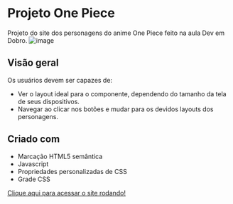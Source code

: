 # Projeto One Piece

Projeto do site dos personagens do anime One Piece feito na aula Dev em Dobro.
![image](https://github.com/christiancordeiro/projeto-one-piece/assets/116993834/6427e945-4938-4be9-b302-103679d7f662)

## Visão geral
Os usuários devem ser capazes de:

- Ver o layout ideal para o componente, dependendo do tamanho da tela de seus dispositivos.
- Navegar ao clicar nos botões e mudar para os devidos layouts dos personagens.

## Criado com
- Marcação HTML5 semântica
- Javascript
- Propriedades personalizadas de CSS
- Grade CSS

[Clique aqui para acessar o site rodando!](https://christiancordeiro.github.io/projeto-one-piece/)
